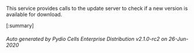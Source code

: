 






This service provides calls to the update server to check if a new version is available for download.

[:summary]

###### Auto generated by Pydio Cells Enterprise Distribution v2.1.0-rc2 on 26-Jun-2020
